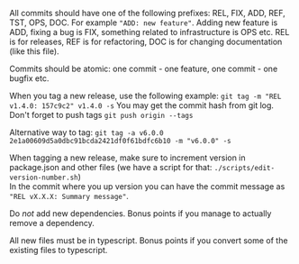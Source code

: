 All commits should have one of the following prefixes: REL, FIX, ADD, REF, TST, OPS, DOC. For example `"ADD: new feature"`.
Adding new feature is ADD, fixing a bug is FIX, something related to infrastructure is OPS etc. REL is for releases,  REF is for 
refactoring, DOC is for changing documentation (like this file).

Commits should be atomic: one commit - one feature, one commit - one bugfix etc.

When you tag a new release, use the following example:
`git tag -m "REL v1.4.0: 157c9c2" v1.4.0 -s`
You may get the commit hash from git log. Don't forget to push tags `git push origin --tags`

Alternative way to tag: `git tag -a v6.0.0 2e1a00609d5a0dbc91bcda2421df0f61bdfc6b10 -m "v6.0.0" -s`

When tagging a new release, make sure to increment version in package.json and other files (we have a script for that: `./scripts/edit-version-number.sh`)  
In the commit where you up version you can have the commit message as
`"REL vX.X.X: Summary message"`.

Do *not* add new dependencies. Bonus points if you manage to actually remove a dependency.

All new files must be in typescript. Bonus points if you convert some of the existing files to typescript.
